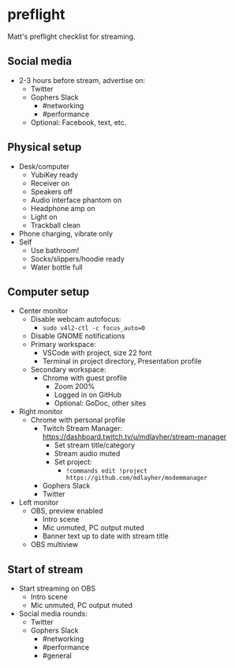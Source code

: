 # preflight

Matt's preflight checklist for streaming.

## Social media

- 2-3 hours before stream, advertise on:
  - Twitter
  - Gophers Slack
    - #networking
    - #performance
  - Optional: Facebook, text, etc.

## Physical setup

- Desk/computer
  - YubiKey ready
  - Receiver on
  - Speakers off
  - Audio interface phantom on
  - Headphone amp on
  - Light on
  - Trackball clean
- Phone charging, vibrate only
- Self
  - Use bathroom!
  - Socks/slippers/hoodie ready
  - Water bottle full

## Computer setup

- Center monitor
  - Disable webcam autofocus:
    - `sudo v4l2-ctl -c focus_auto=0`
  - Disable GNOME notifications
  - Primary workspace:
    - VSCode with project, size 22 font
    - Terminal in project directory, Presentation profile
  - Secondary workspace:
    - Chrome with guest profile
      - Zoom 200%
      - Logged in on GitHub
      - Optional: GoDoc, other sites
- Right monitor
  - Chrome with personal profile
    - Twitch Stream Manager: https://dashboard.twitch.tv/u/mdlayher/stream-manager
      - Set stream title/category
      - Stream audio muted
      - Set project:
        - `!commands edit !project https://github.com/mdlayher/modemmanager`
    - Gophers Slack
    - Twitter
- Left monitor
  - OBS, preview enabled
    - Intro scene
    - Mic unmuted, PC output muted
    - Banner text up to date with stream title
  - OBS multiview

## Start of stream

- Start streaming on OBS
  - Intro scene
  - Mic unmuted, PC output muted
- Social media rounds:
  - Twitter
  - Gophers Slack
    - #networking
    - #performance
    - #general
